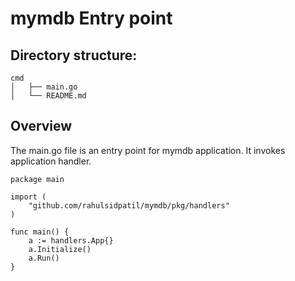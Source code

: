 # mymdb Entry point

## Directory structure:
```
cmd
│   ├── main.go
│   └── README.md

```

## Overview

The main.go file is an entry point for mymdb application. It invokes application handler.
```
package main

import (
	"github.com/rahulsidpatil/mymdb/pkg/handlers"
)

func main() {
	a := handlers.App{}
	a.Initialize()
	a.Run()
}

```
